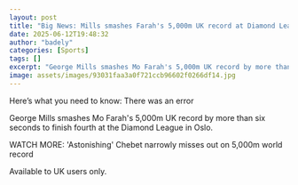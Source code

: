 ```yaml
---
layout: post
title: "Big News: Mills smashes Farah's 5,000m UK record at Diamond League"
date: 2025-06-12T19:48:32
author: "badely"
categories: [Sports]
tags: []
excerpt: "George Mills smashes Mo Farah's 5,000m UK record by more than six seconds to finish fourth at the Diamond League in Oslo."
image: assets/images/93031faa3a0f721ccb96602f0266df14.jpg
---
```


Here’s what you need to know: There was an error

George Mills smashes Mo Farah's 5,000m UK record by more than six seconds to finish fourth at the Diamond League in Oslo.

WATCH MORE: 'Astonishing' Chebet narrowly misses out on 5,000m world record

Available to UK users only.

